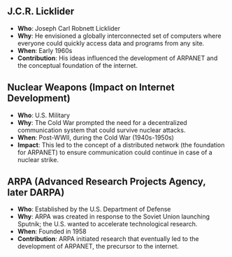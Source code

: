 ## J.C.R. Licklider
- **Who**: Joseph Carl Robnett Licklider
- **Why**: He envisioned a globally interconnected set of computers where everyone could quickly access data and programs from any site.
- **When**: Early 1960s
- **Contribution**: His ideas influenced the development of ARPANET and the conceptual foundation of the internet.

## Nuclear Weapons (Impact on Internet Development)
- **Who**: U.S. Military
- **Why**: The Cold War prompted the need for a decentralized communication system that could survive nuclear attacks.
- **When**: Post-WWII, during the Cold War (1940s-1950s)
- **Impact**: This led to the concept of a distributed network (the foundation for ARPANET) to ensure communication could continue in case of a nuclear strike.

## ARPA (Advanced Research Projects Agency, later DARPA)
- **Who**: Established by the U.S. Department of Defense
- **Why**: ARPA was created in response to the Soviet Union launching Sputnik; the U.S. wanted to accelerate technological research.
- **When**: Founded in 1958
- **Contribution**: ARPA initiated research that eventually led to the development of ARPANET, the precursor to the internet.